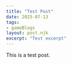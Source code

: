 ```yaml
---
title: "Test Post"
date: 2025-07-13
tags: 
- gameBlogs
layout: post.njk
excerpt: "Test excerpt"
---
```


This is a test post.
